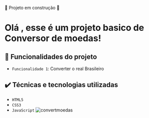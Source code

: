 :construction: Projeto em construção :construction:
# Olá , esse é um projeto basico de Conversor de moedas!
## :hammer: Funcionalidades do projeto

- `Funcionalidade 1`:  Converter o real Brasileiro 

## ✔️ Técnicas e tecnologias utilizadas

- `HTML5`
- `CSS3`
- `JavaScript`
![convertmoedas](https://user-images.githubusercontent.com/98860301/211237796-e5cfda47-b64c-4346-b00d-6194d2a06491.jpg)

